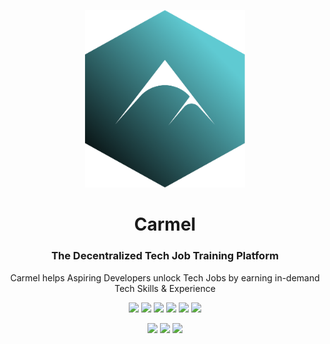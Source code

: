 <p align="center"> <img src="https://raw.githubusercontent.com/fluidtrends/carmel/master/logo.png" width="256px"> 

<h1 align="center"> Carmel </h1>
<h3 align="center"> The Decentralized Tech Job Training Platform </h3>
<p align="center"> Carmel helps Aspiring Developers unlock Tech Jobs by earning in-demand Tech Skills & Experience </p>

<p align="center"> 

<img src="https://img.shields.io/npm/v/@carmel/web?color=blue&label=web"/>
<img src="https://img.shields.io/npm/v/@carmel/desktop?color=green&label=desktop"/>
<img src="https://img.shields.io/npm/v/@carmel/cloud?color=blue&label=cloud"/>
<img src="https://img.shields.io/npm/v/@carmel/blockchain?color=blue&label=blockchain"/>
<img src="https://img.shields.io/npm/v/@carmel/cli?color=blue&label=cli"/>
<img src="https://img.shields.io/npm/v/@carmel/sdk?color=blue&label=sdk"/>

</p>

<p align="center"> 
<a href="https://circleci.com/gh/fluidtrends/workflows/carmel"><img src="https://circleci.com/gh/fluidtrends/carmel.svg?style=svg"/></a>
<a href="https://codeclimate.com/github/fluidtrends/carmel/maintainability"><img src="https://api.codeclimate.com/v1/badges/c289d31bf409b4eecb1f/maintainability" /></a>
<a href="https://codeclimate.com/github/fluidtrends/carmel/test_coverage"><img src="https://api.codeclimate.com/v1/badges/c289d31bf409b4eecb1f/test_coverage" /></a>
</p>